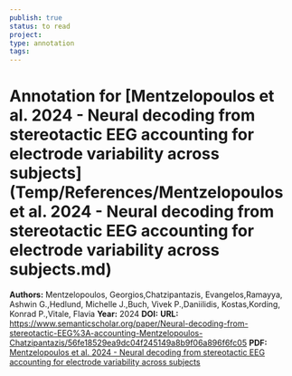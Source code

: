 ```yaml
---
publish: true
status: to read
project:
type: annotation
tags:
---
```

# Annotation for [Mentzelopoulos et al. 2024 - Neural decoding from stereotactic EEG accounting for electrode variability across subjects](Temp/References/Mentzelopoulos et al. 2024 - Neural decoding from stereotactic EEG accounting for electrode variability across subjects.md)

**Authors:** Mentzelopoulos, Georgios,Chatzipantazis, Evangelos,Ramayya, Ashwin G.,Hedlund, Michelle J.,Buch, Vivek P.,Daniilidis, Kostas,Kording, Konrad P.,Vitale, Flavia
**Year:** 2024
**DOI:** 
**URL:** https://www.semanticscholar.org/paper/Neural-decoding-from-stereotactic-EEG%3A-accounting-Mentzelopoulos-Chatzipantazis/56fe18529ea9dc04f245149a8b9f06a896f6fc05
**PDF:** [Mentzelopoulos et al. 2024 - Neural decoding from stereotactic EEG accounting for electrode variability across subjects](Papers/PDFs/Mentzelopoulos%20et%20al.%202024%20-%20Neural%20decoding%20from%20stereotactic%20EEG%20accounting%20for%20electrode%20variability%20across%20subjects.pdf)
